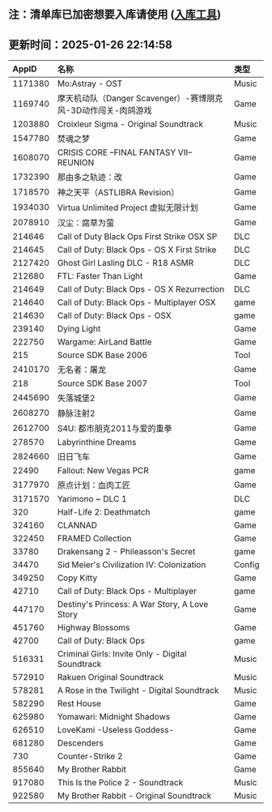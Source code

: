 ## 注：清单库已加密想要入库请使用 ([入库工具](https://github.com/BlankTMing/ManifestAutoUpdate/releases))

## 更新时间：2025-01-26 22:14:58
| AppID | 名称 | 类型  |
| :-------------------- | :----------------------------- | :----------- |
| 1171380 | Mo:Astray - OST| Music |
| 1169740 | 摩天机动队（Danger Scavenger）-赛博朋克风-3D动作闯关-肉鸽游戏| Game |
| 1203880 | Croixleur Sigma - Original Soundtrack| Music |
| 1547780 | 焚魂之梦| Game |
| 1608070 | CRISIS CORE –FINAL FANTASY VII– REUNION| Game |
| 1732390 | 那由多之轨迹：改| Game |
| 1718570 | 神之天平（ASTLIBRA Revision）| Game |
| 1934030 | Virtua Unlimited Project 虚拟无限计划| Game |
| 2078910 | 汉尘：腐草为萤| Game |
| 214646 | Call of Duty Black Ops First Strike OSX SP| DLC |
| 214645 | Call of Duty: Black Ops - OS X First Strike| DLC |
| 2127420 | Ghost Girl Lasling DLC - R18 ASMR| DLC |
| 212680 | FTL: Faster Than Light| Game |
| 214649 | Call of Duty: Black Ops - OS X Rezurrection| DLC |
| 214640 | Call of Duty: Black Ops - Multiplayer OSX| game |
| 214630 | Call of Duty: Black Ops - OSX| game |
| 239140 | Dying Light| Game |
| 222750 | Wargame: AirLand Battle| Game |
| 215 | Source SDK Base 2006| Tool |
| 2410170 | 无名者：屠龙| Game |
| 218 | Source SDK Base 2007| Tool |
| 2445690 | 失落城堡2| Game |
| 2608270 | 静脉注射2| Game |
| 2612700 | S4U: 都市朋克2011与爱的重拳| Game |
| 278570 | Labyrinthine Dreams| Game |
| 2824660 | 旧日飞车| Game |
| 22490 | Fallout: New Vegas PCR| game |
| 3177970 | 原点计划：血肉工匠| Game |
| 3171570 | Yarimono ~ DLC 1| DLC |
| 320 | Half-Life 2: Deathmatch| game |
| 324160 | CLANNAD| Game |
| 322450 | FRAMED Collection| Game |
| 33780 | Drakensang 2 - Phileasson's Secret| game |
| 34470 | Sid Meier's Civilization IV: Colonization| Config |
| 349250 | Copy Kitty| Game |
| 42710 | Call of Duty: Black Ops - Multiplayer| game |
| 447170 | Destiny's Princess: A War Story, A Love Story| Game |
| 451760 | Highway Blossoms| Game |
| 42700 | Call of Duty: Black Ops| game |
| 516331 | Criminal Girls: Invite Only - Digital Soundtrack| Music |
| 572910 | Rakuen Original Soundtrack| Music |
| 578281 | A Rose in the Twilight - Digital Soundtrack| Music |
| 582290 | Rest House| Game |
| 625980 | Yomawari: Midnight Shadows| Game |
| 626510 | LoveKami -Useless Goddess-| Game |
| 681280 | Descenders| Game |
| 730 | Counter-Strike 2| Game |
| 855640 | My Brother Rabbit| Game |
| 917080 | This Is the Police 2 - Soundtrack| Music |
| 922580 | My Brother Rabbit - Original Soundtrack| Music |
